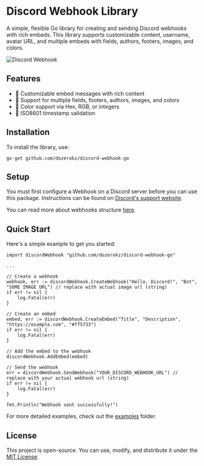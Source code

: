 # Discord Webhook Library

A simple, flexible Go library for creating and sending Discord webhooks with rich embeds. This library supports
customizable content, username, avatar URL, and multiple embeds with fields, authors, footers, images, and colors.

![Discord Webhook](https://i.imgur.com/dOSEShX.png)
## Features

- 🌈 Customizable embed messages with rich content
- 💬 Support for multiple fields, footers, authors, images, and colors
- 🎨 Color support via Hex, RGB, or integers
- 📅 ISO8601 timestamp validation

## Installation

To install the library, use:

```
go get github.com/dozerokz/discord-webhook-go
```

## Setup

You must first configure a Webhook on a Discord server before you can use this package. Instructions can be found
on [Discord's support website](https://support.discord.com/hc/en-us/articles/228383668).

You can read more about webhooks structure [here](https://discord.com/developers/docs/resources/webhook).

## Quick Start

Here's a simple example to get you started:

```
import discordWebhook "github.com/dozerokz/discord-webhook-go"

...

// Create a webhook
webhook, err := discordWebhook.CreateWebhook("Hello, Discord!", "Bot", "SOME IMAGE URL") // replace with actual image url (string)
if err != nil {
    log.Fatal(err)
}

// Create an embed
embed, err := discordWebhook.CreateEmbed("Title", "Description", "https://example.com", "#ff5733")
if err != nil {
    log.Fatal(err)
}

// Add the embed to the webhook
discordWebhook.AddEmbed(embed)

// Send the webhook
err = discordWebhook.SendWebhook("YOUR_DISCORD_WEBHOOK_URL") // replace with your actual webhook url (string)
if err != nil {
    log.Fatal(err)
}

fmt.Println("Webhook sent successfully!")
```

For more detailed examples, check out the [examples](examples) folder.

## License

This project is open-source. You can use, modify, and distribute it under the [MIT License](LICENSE).

